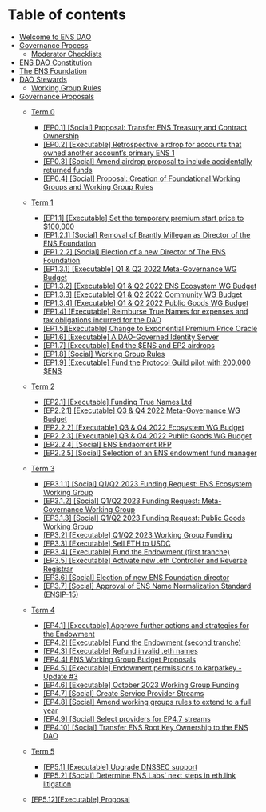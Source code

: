 # Table of contents

* [Welcome to ENS DAO](README.md)
* [Governance Process](process/README.md)
  * [Moderator Checklists](process/moderator-checklists.md)
* [ENS DAO Constitution](ens-dao-constitution.md)
* [The ENS Foundation](the-ens-foundation.md)
* [DAO Stewards](stewards.md)
  * [Working Group Rules](active-working-group-rules.md)
* [Governance Proposals](governance-proposals/README.md)
  * [Term 0](governance-proposals/term-0/README.md)
    * [\[EP0.1\] \[Social\] Proposal: Transfer ENS Treasury and Contract Ownership](governance-proposals/term-0/ep1-social-proposal-transfer-ens-treasury-and-contract-ownership.md)
    * [\[EP0.2\] \[Executable\] Retrospective airdrop for accounts that owned another account’s primary ENS 1](governance-proposals/term-0/ep2-executable-retrospective-airdrop-for-accounts-that-owned-another-accounts-primary-ens-1.md)
    * [\[EP0.3\] \[Social\] Amend airdrop proposal to include accidentally returned funds](governance-proposals/term-0/ep3-social-amend-airdrop-proposal-to-include-accidentally-returned-funds.md)
    * [\[EP0.4\] \[Social\] Proposal: Creation of Foundational Working Groups and Working Group Rules](governance-proposals/term-0/ep4-social-proposal-creation-of-foundational-working-groups-and-working-group-rules.md)
  * [Term 1](governance-proposals/term-1/README.md)
    * [\[EP1.1\] \[Executable\] Set the temporary premium start price to $100,000](governance-proposals/term-1/ep5-executable-set-the-temporary-premium-start-price-to-usd100-000.md)
    * [\[EP1.2.1\] \[Social\] Removal of Brantly Millegan as Director of the ENS Foundation](governance-proposals/term-1/ep6.1-social-removal-of-brantly-millegan-as-director-of-the-ens-foundation.md)
    * [\[EP1.2.2\] \[Social\] Election of a new Director of The ENS Foundation](governance-proposals/term-1/ep6.2-social-election-of-a-new-director-of-the-ens-foundation.md)
    * [\[EP1.3.1\] \[Executable\] Q1 & Q2 2022 Meta-Governance WG Budget](governance-proposals/term-1/ep7.1-executable-q1-and-q2-2022-meta-governance-wg-budget.md)
    * [\[EP1.3.2\] \[Executable\] Q1 & Q2 2022 ENS Ecosystem WG Budget](governance-proposals/term-1/ep7.2-executable-q1-and-q2-2022-ens-ecosystem-wg-budget.md)
    * [\[EP1.3.3\] \[Executable\] Q1 & Q2 2022 Community WG Budget](governance-proposals/term-1/ep7.3-executable-q1-and-q2-2022-community-wg-budget.md)
    * [\[EP1.3.4\] \[Executable\] Q1 & Q2 2022 Public Goods WG Budget](governance-proposals/term-1/ep7.4-executable-q1-and-q2-2022-public-goods-wg-budget.md)
    * [\[EP1.4\] \[Executable\] Reimburse True Names for expenses and tax obligations incurred for the DAO](governance-proposals/term-1/ep8-executable-reimburse-true-names-for-expenses-and-tax-obligations-incurred-for-the-dao.md)
    * [\[EP1.5\]\[Executable\] Change to Exponential Premium Price Oracle](governance-proposals/term-1/ep9-executable-change-to-exponential-premium-price-oracle.md)
    * [\[EP1.6\] \[Executable\] A DAO-Governed Identity Server](governance-proposals/term-1/ep10-executable-a-dao-governed-identity-server.md)
    * [\[EP1.7\] \[Executable\] End the $ENS and EP2 airdrops](governance-proposals/term-1/ep11-executable-end-airdrop.md)
    * [\[EP1.8\] \[Social\] Working Group Rules](governance-proposals/term-1/ep12-working-group-rules.md)
    * [\[EP1.9\] \[Executable\] Fund the Protocol Guild pilot with 200,000 $ENS](governance-proposals/term-1/ep13-protocol-guild-pilot.md)
  * [Term 2](governance-proposals/term-2/README.md)
    * [\[EP2.1\] \[Executable\] Funding True Names Ltd](governance-proposals/term-2/ep14-funding-true-names-ltd.md)
    * [\[EP2.2.1\] \[Executable\] Q3 & Q4 2022 Meta-Governance WG Budget](governance-proposals/term-2/ep16.1-executable-q3-and-q4-2022-meta-governance-wg-budget.md)
    * [\[EP2.2.2\] \[Executable\] Q3 & Q4 2022 Ecosystem WG Budget](governance-proposals/term-2/ep16.2-executable-q3-and-q4-2022-ens-ecosystem-wg-budget.md)
    * [\[EP2.2.3\] \[Executable\] Q3 & Q4 2022 Public Goods WG Budget](governance-proposals/term-2/ep16.3-executable-q3-and-q4-2022-public-goods-wg-budget.md)
    * [\[EP2.2.4\] \[Social\] ENS Endaoment RFP](governance-proposals/term-2/ep2.2.4-social-ens-endaoment-rfp.md)
    * [\[EP2.2.5\] \[Social\] Selection of an ENS endowment fund manager](governance-proposals/term-2/social-ep2.2.5-selection-of-an-ens-endowment-fund-manager.md)
  * [Term 3](governance-proposals/term-3/README.md)
    * [\[EP3.1.1\] \[Social\] Q1/Q2 2023 Funding Request: ENS Ecosystem Working Group](governance-proposals/term-3/ep3.1.1-social-q1-q2-2023-funding-request-ens-ecosystem-working-group.md)
    * [\[EP3.1.2\] \[Social\] Q1/Q2 2023 Funding Request: Meta-Governance Working Group](governance-proposals/term-3/ep3.1.2-social-q1-q2-2023-funding-request-meta-governance-working-group.md)
    * [\[EP3.1.3\] \[Social\] Q1/Q2 2023 Funding Request: Public Goods Working Group](governance-proposals/term-3/ep3.1.3-social-q1-q2-2023-funding-request-public-goods-working-group.md)
    * [\[EP3.2\] \[Executable\] Q1/Q2 2023 Working Group Funding](governance-proposals/term-3/ep3.2-executable-q1-q2-2023-working-group-funding.md)
    * [\[EP3.3\] \[Executable\] Sell ETH to USDC](governance-proposals/term-3/ep3.3-executable-sell-eth-to-usdc.md)
    * [\[EP3.4\] \[Executable\] Fund the Endowment (first tranche)](governance-proposals/term-3/ep3.4-fund-the-endowment.md)
    * [\[EP3.5\] \[Executable\] Activate new .eth Controller and Reverse Registrar](governance-proposals/term-3/ep3.5-executable-activate-new-eth-controller-and-reverse-registrar.md)
    * [\[EP3.6\] \[Social\] Election of new ENS Foundation director](governance-proposals/term-3/ep3.6-social-election-of-new-ens-foundation-director.md)
    * [\[EP3.7\] \[Social\] Approval of ENS Name Normalization Standard (ENSIP-15)](governance-proposals/term-3/ep3.7-social-approval-of-ens-name-normalization-standard-ensip-15.md)
  * [Term 4](governance-proposals/term-4/README.md)
    * [\[EP4.1\] \[Executable\] Approve further actions and strategies for the Endowment](governance-proposals/term-4/ep4.1-executable-approve-further-actions-and-strategies-for-the-endowment.md)
    * [\[EP4.2\] \[Executable\] Fund the Endowment (second tranche)](governance-proposals/term-4/ep4.2-executable-fund-the-endowment-second-tranche.md)
    * [\[EP4.3\] \[Executable\] Refund invalid .eth names](governance-proposals/term-4/ep4.3-executabe-refund-invalid-names.md)
    * [\[EP4.4\] ENS Working Group Budget Proposals](governance-proposals/term-4/ep4.4-ens-working-group-budget-proposals.md)
    * [\[EP4.5\] \[Executable\] Endowment permissions to karpatkey - Update #3](governance-proposals/term-4/ep4.5-Executable-endowment-permissions-to-karpatkey-update-3.md)
    * [\[EP4.6\] \[Executable\] October 2023 Working Group Funding](governance-proposals/term-4/ep4.6-executable-october-2023-working-group-funding.md)
    * [\[EP4.7\] \[Social\] Create Service Provider Streams](governance-proposals/term-4/ep4.7-Create-Service-Provider-Streams.md)
    * [\[EP4.8\] \[Social\] Amend working groups rules to extend to a full year](governance-proposals/term-4/ep4.8-Social-Extend-Stewards-terms.md)
    * [\[EP4.9\] \[Social\] Select providers for EP4.7 streams](governance-proposals/term-4/ep4.9-social-select-providers-for-ep4.7-streams.md)
    * [\[EP4.10\] \[Social\] Transfer ENS Root Key Ownership to the ENS DAO](governance-proposals/term-4/ep4.10-social-transfer-ens-root-key-ownership-to-the-ens-dao.md)
  * [Term 5](governance-proposals/term-5/README.md)
    * [\[EP5.1\] \[Executable\] Upgrade DNSSEC support](governance-proposals/term-5/ep5.1-executable-upgrade-dnssec-support.md)
    * [\[EP5.2\] \[Social\] Determine ENS Labs’ next steps in eth.link litigation](governance-proposals/term-5/ep5.2-next-steps-in-eth-link-litigation.md)

   * [\[EP5.12\]\[Executable\] Proposal](governance-proposals/term-5/ep5.12-executable-proposal.md)
